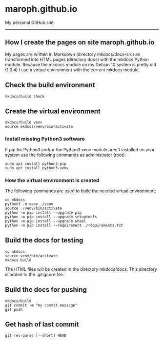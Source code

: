 # maroph.github.io
My personal GitHub site

---

## How I create the pages on site maroph.github.io
My pages are written in Markdown (directory mkdocs/docs-src) an transformed
into HTML pages (directory docs) with the mkdocs Python module. Because the mkdocs 
module on my Debian 10 system is pretty old (1.0.4) I use a virtual environment with
the current mkdocs module.

## Check the build environment

    mkdocs/build check

## Create the virtual environment

    mkdocs/build venv
    source mkdocs/venv/bin/activate

### Install missing Python3 software
If pip for Python3 and/or the Python3 venv module aren't installed on your system
use the following commands as administrator (root):

    sudo apt install python3-pip
    sudo apt install python3-venv

### How the virtual environment is created
The following commands are used to build the needed virtual environment:

    cd mkdocs
    python3 -m venv ./venv
    source ./venv/bin/activate
    python -m pip install --upgrade pip
    python -m pip install --upgrade setuptools
    python -m pip install --upgrade wheel
    python -m pip install --requirement ./requirements.txt

##  Build the docs for testing

    cd mkdocs
    source venv/bin/activate
    mkdocs build

The HTML files will be created in the directory mkdocs/docs. This directory is added 
to the .gitignore file.

## Build the docs for pushing

    mkdocs/build
    git commit -m "my commit message"
    git push

## Get hash of last commit

    git rev-parse [--short] HEAD

